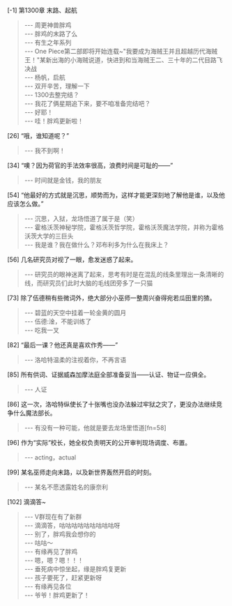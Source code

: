 
[-1] 第1300章 末路、起航
>--- 周更神兽胖鸡<br>
>--- 胖鸡的末路了么<br>
>--- 有生之年系列<br>
>--- One Piece第二部即将开始连载~"我要成为海贼王并且超越历代海贼王！"某新出海的小海贼说道，快进到和当海贼王二、三十年的二代目路飞决战<br>
>--- 杨帆，启航<br>
>--- 双开辛苦，理解一下<br>
>--- 1300去整完结？<br>
>--- 我花了俩星期追下来，要不咱准备完结吧？<br>
>--- 好耶！<br>
>--- 哇！胖鸡更新啦！<br>

[26] “哦，谁知道呢？”
>--- 我不到啊！<br>

[34] “噢？因为荷官的手法效率很高，浪费时间是可耻的——”
>--- 时间就是金钱，我的朋友<br>

[54] “他最好的方式就是沉思，顺势而为，这样才能更深刻地了解他是谁，以及他应该怎么做。”
>--- 沉思，入狱，龙场悟道了属于是（笑）<br>
>--- 霍格沃茨神秘学院，霍格沃茨哲学院，霍格沃茨魔法学院，并称为霍格沃茨大学的三巨头<br>
>--- 我是谁？我在做什么？邓布利多为什么在我床上？<br>

[56] 几名研究员对视了一眼，愈发迷惑了起来。
>--- 研究员的眼神迷离了起来，思考有时是在混乱的线条里理出一条清晰的线，而研究员们此时大脑的毛线团旁多了一只猫<br>

[73] 除了伍德稍有些微词外，绝大部分小巫师一整周兴奋得宛若瓜田里的猹。
>--- 碧蓝的天空中挂着一轮金黄的圆月<br>
>--- 伍德:淦，不能训练了<br>
>--- 吃我一叉<br>

[82] “最后一课？他还真是喜欢作秀——”
>--- 洛哈特温柔的注视着你，不再言语<br>

[85] 所有供词、证据威森加摩法庭全部准备妥当——认证、物证一应俱全。
>--- 人证<br>

[86] 这一次，洛哈特纵使长了十张嘴也没办法躲过牢狱之灾了，更没办法继续竞争什么魔法部长。
>--- 有没有一种可能，他就是要去龙场里悟道[fn=58]<br>

[96] 作为“实际”校长，她全权负责明天的公开审判现场调度、布置。
>--- acting，actual<br>

[99] 某名巫师走向末路，以及新世界轰然开启的时刻。
>--- 某名不愿透露姓名的康奈利<br>

[102] 滴滴答~
>--- V群现在有了新群<br>
>--- 滴滴答，咕咕咕咕咕咕咕咕咕呀<br>
>--- 别了，胖鸡我会想你的<br>
>--- 咕咕～<br>
>--- 有缘再见了胖鸡<br>
>--- 嗯，嗯？嗯！！！<br>
>--- 垂死病中惊坐起，缘是胖鸡复更新<br>
>--- 孩子要死了，赶紧更新呀<br>
>--- 有缘再见各位<br>
>--- 爷爷！胖鸡更新了！<br>

